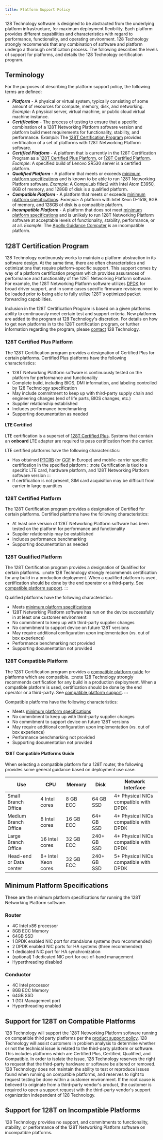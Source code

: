```yaml
---
title: Platform Support Policy
---
```


128 Technology software is designed to be abstracted from the underlying platform infrastructure, for maximum deployment flexibility. Each platform provides different capabilities and characteristics with regard to performance, functionality, and operating environment. 128 Technology strongly recommends that any combination of software and platform undergo a thorough certification process. The following describes the levels of support for platforms, and details the 128 Technology certification program.

## Terminology

For the purposes of describing the platform support policy, the following terms are defined:

- ***Platform*** - A physical or virtual system, typically consisting of some amount of resources for compute, memory, disk, and networking. _Example_: A physical server, virtual machine, or public cloud virtual machine instance.
- ***Certification*** - The process of testing to ensure that a specific combination of a 128T Networking Platform software version and platform build meet requirements for functionality, stability, and performance. _Example_: The [128T Certification Program](#128t-certification-program) provides certification of a set of platforms with 128T Networking Platform software.
- ***Certified Platform*** - A platform that is currently in the 128T Certification Program as a [128T Certified Plus Platform](#128t-certified-plus-platform), or [128T Certified Platform](#128t-certified-platform). _Example_: A specified build of Lenovo SR530 server is a certified platform.
- ***Qualified Platform*** - A platform that meets or exceeds [minimum platform specifications](#minimum-platform-specifications) and is known to be able to run 128T Networking Platform software. _Example_: A CompuLab fitlet2 with Intel Atom E3950, 8GB of memory, and 128GB of disk is a qualified platform.
- ***Compatible Platform*** - A platform that meets or exceeds [minimum platform specifications](#minimum-platform-specifications). _Example_: A platform with Intel Xeon D-1518, 8GB of memory, and 128GB of disk is a compatible platform.
- ***Incompatible Platform*** - A platform that does not meet [minimum platform specifications](#minimum-platform-specifications) and is unlikely to run 128T Networking Platform software at acceptable levels of functionality, stability, performance, or at all. _Example_: The [Apollo Guidance Computer](https://en.wikipedia.org/wiki/Apollo_Guidance_Computer) is an incompatible platform.

## 128T Certification Program

128 Technology continuously works to maintain a platform abstraction in its software design. At the same time, there are often characteristics and optimizations that require platform-specific support. This support comes by way of a platform certification program which provides assurances of performance and functionality of the 128T Networking Platform software. For example, the 128T Networking Platform software utilizes [DPDK](https://www.dpdk.org) for broad driver support, and in some cases specific firmware revisions need to be loaded prior to being able to fully utilize 128T's optimized packet forwarding capabilities.

Inclusion in the 128T Certification Program is based on a given platforms ability to continuously meet certain test and support criteria. New platforms are added to the program at 128 Technology's discretion. For details on how to get new platforms in to the 128T certification program, or further information regarding the program, please [contact](https://www.128technology.com/contact) 128 Technology.

### 128T Certified Plus Platform

The 128T Certification program provides a designation of Certified Plus for certain platforms. Certified Plus platforms have the following characteristics:

* 128T Networking Platform software is continuously tested on the platform for performance and functionality
* Complete build, including BIOS, DMI information, and labeling controlled by 128 Technology specification
* May include commitment to keep up with third-party supply chain and engineering changes (end of life parts, BIOS changes, etc.)
* Supplier relationship established
* Includes performance benchmarking
* Supporting documentation as needed

#### LTE Certified

LTE certification is a superset of [128T Certified Plus](#128t-certified-plus-platform). Systems that contain an **onboard** LTE adapter are required to pass certification from the carrier.

LTE certified platforms have the following characteristics:
* Has obtained [PTCRB](https://en.wikipedia.org/wiki/PTCRB) (or [GCF](https://en.wikipedia.org/wiki/Global_Certification_Forum) in Europe) and mobile-carrier specific certification in the specified platform
:::note
Certification is tied to a specific LTE card, hardware platform, and 128T Networking Platform software version
:::
* If certification is not present, SIM card acquisition may be difficult from carrier in large quantities

### 128T Certified Platform

The 128T Certification program provides a designation of Certified for certain platforms. Certified platforms have the following characteristics:

* At least one version of 128T Networking Platform software has been tested on the platform for performance and functionality
* Supplier relationship may be established
* Includes performance benchmarking
* Supporting documentation as needed

### 128T Qualified Platform

The 128T Certification program provides a designation of Qualified for certain platforms.
:::note
128 Technology strongly recommends certification for any build in a production deployment. When a qualified platform is used, certification should be done by the end operator or a third-party. See [compatible platform support](#support-for-128t-on-compatible-platforms).
:::

Qualified platforms have the following characteristics:

* Meets [minimum platform specifications](#minimum-platform-specifications)
* 128T Networking Platform software has run on the device successfully in at least one customer environment
* No commitment to keep up with third-party supplier changes
* No commitment to support device on future 128T versions
* May require additional configuration upon implementation (vs. out of box experience)
* Performance benchmarking not provided
* Supporting documentation not provided

### 128T Compatible Platform

The 128T Certification program provides a [compatible platform guide](#128t-compatible-platforms-guide) for platforms which are compatible.
:::note
128 Technology strongly recommends certification for any build in a production deployment. When a compatible platform is used, certification should be done by the end operator or a third-party. See [compatible platform support](#support-for-128t-on-compatible-platforms).
:::

Compatible platforms have the following characteristics:
* Meets [minimum platform specifications](#minimum-platform-specifications)
* No commitment to keep up with third-party supplier changes
* No commitment to support device on future 128T versions
* May require additional configuration upon implementation (vs. out of box experience)
* Performance benchmarking not provided
* Supporting documentation not provided

#### 128T Compatible Platforms Guide

When selecting a compatible platform for a 128T router, the following provides some general guidance based on deployment use case.

| Use | CPU | Memory | Disk | Network Interface |
| --- | --- | --- | --- | --- |
| Small Branch Office | 4 Intel cores | 8 GB ECC | 64 GB SSD | 4+ Physical NICs compatible with DPDK |
| Medium Branch Office | 8 Intel cores | 16 GB ECC | 64+ GB SSD | 4+ Physical NICs compatible with DPDK |
| Large Branch Office | 16 Intel cores | 32 GB ECC | 240+ GB SSD | 4+ Physical NICs compatible with DPDK |
| Head-end or Data center | 8+ Intel Xeon cores | 32 GB ECC | 240+ GB SSD | 5+ Physical NICs compatible with DPDK |

## Minimum Platform Specifications

These are the minimum platform specifications for running the 128T Networking Platform software.

### Router

* 4C Intel x86 processor
* 8GB ECC Memory
* 64GB SSD
* 1 DPDK enabled NIC port for standalone systems (two recommended)
* 2 DPDK enabled NIC ports for HA systems (three recommended)
* 1 dedicated NIC port for HA synchronization
* (optional) 1 dedicated NIC port for out-of-band management
* Hyperthreading disabled

### Conductor

* 4C Intel processor
* 8GB ECC Memory
* 64GB SSD
* 1 (1G) Management port
* Hyperthreading enabled

## Support for 128T on Compatible Platforms

128 Technology will support the 128T Networking Platform software running on compatible third party platforms per the [product support policy](about_support_policy.md). 128 Technology will assist customers in problem analysis to determine whether or not the technical issue is related to the third-party platform or software. This includes platforms which are Certified Plus, Certified, Qualified, and Compatible. In order to isolate the issue, 128 Technology reserves the right to request that the third-party hardware or software be altered or removed. 128 Technology does not maintain the ability to test or reproduce issues found when running on compatible platforms, and reserves to right to request testing be done within a customer environment. If the root cause is believed to originate from a third-party vendor's product, the customer is required to open a support request with the third-party vendor's support organization independent of 128 Technology.

## Support for 128T on Incompatible Platforms

128 Technology provides no support, and commitments to functionality, stability, or performance of the 128T Networking Platform software on incompatible platforms.